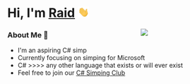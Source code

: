 # Hi, I'm [Raid](https://www.facebook.com/profile.php?id=100051990292449) <img src="https://github.com/mouatezbenariba/mouatezbenariba/blob/main/Hi.gif" width="25px">

<img src="https://github-readme-stats.vercel.app/api/top-langs/?username=raid-teyar&layout=compact" align="right" style="width: 40%"> 

 
### About Me 🚀 
- I'm an aspiring C# simp</br>
- Currently focusing on simping for Microsoft</br>
- C# >>>> any other language that exists or will ever exist</br>
- Feel free to join our [C# Simping Club](https://www.facebook.com/CsharpSimp69)



